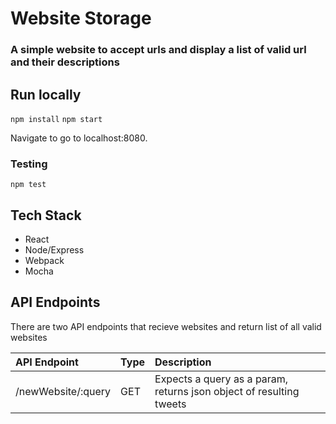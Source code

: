 # Website Storage

### A simple website to accept urls and display a list of valid url and their descriptions

## Run locally

`npm install`
`npm start`

Navigate to go to localhost:8080.

### Testing

`npm test`

## Tech Stack
- React
- Node/Express
- Webpack
- Mocha

## API Endpoints
There are two API endpoints that recieve websites and return list of all valid websites

| API Endpoint        | Type        | Description
| :------------- |:-------- |:-------- 
| /newWebsite/:query   | GET | Expects a query as a param, returns json object of resulting tweets

